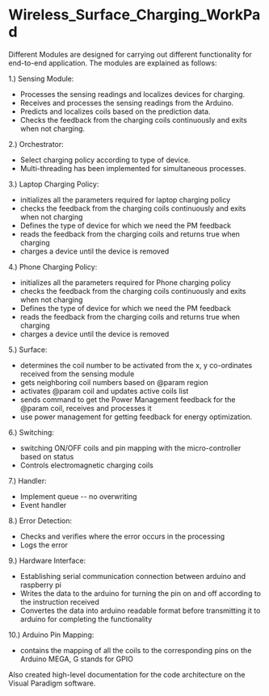 # Wireless_Surface_Charging_WorkPad

Different Modules are designed for carrying out different functionality for end-to-end application. The modules are explained as follows:

1.) Sensing Module: 
- Processes the sensing readings and localizes devices for charging.
- Receives and processes the sensing readings from the Arduino.
- Predicts and localizes coils based on the prediction data.
- Checks the feedback from the charging coils continuously and exits when not charging.

2.) Orchestrator:
- Select charging policy according to type of device.
- Multi-threading has been implemented for simultaneous processes.

3.) Laptop Charging Policy:
- initializes all the parameters required for laptop charging policy
- checks the feedback from the charging coils continuously and exits when not charging 
- Defines the type of device for which we need the PM feedback
- reads the feedback from the charging coils and returns true when charging
- charges a device until the device is removed

4.) Phone Charging Policy:
- initializes all the parameters required for Phone charging policy
- checks the feedback from the charging coils continuously and exits when not charging 
- Defines the type of device for which we need the PM feedback
- reads the feedback from the charging coils and returns true when charging
- charges a device until the device is removed

5.) Surface:
- determines the coil number to be activated from the x, y co-ordinates received from the sensing module
- gets neighboring coil numbers based on @param region
- activates @param coil and updates active coils list
- sends command to get the Power Management feedback for the @param coil, receives and processes it
- use power management for getting feedback for energy optimization.

6.) Switching:
- switching ON/OFF coils and pin mapping with the micro-controller based on status
- Controls electromagnetic charging coils

7.) Handler:
- Implement queue -- no overwriting
- Event handler

8.) Error Detection:
- Checks and verifies where the error occurs in the processing
- Logs the error

9.) Hardware Interface:
- Establishing serial communication connection between arduino and raspberry pi
- Writes the data to the arduino for turning the pin on and off according to the instruction received
- Convertes the data into arduino readable format before transmitting it to arduino for completing the functionality

10.) Arduino Pin Mapping:
- contains the mapping of all the coils to the corresponding pins on the Arduino MEGA, G stands for GPIO


Also created high-level documentation for the code architecture on the Visual Paradigm software.